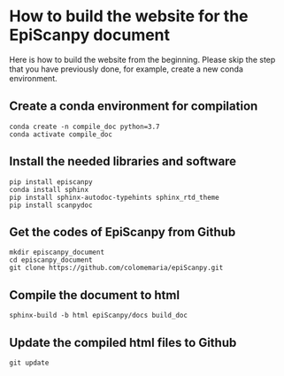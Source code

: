 # How to build the website for the EpiScanpy document

Here is how to build the website from the beginning. Please skip the step that you have previously done, for example, create a new conda environment.

## Create a conda environment for compilation

```
conda create -n compile_doc python=3.7
conda activate compile_doc
```

## Install the needed libraries and software
```
pip install episcanpy
conda install sphinx
pip install sphinx-autodoc-typehints sphinx_rtd_theme
pip install scanpydoc
```

## Get the codes of EpiScanpy from Github
```
mkdir episcanpy_document
cd episcanpy_document
git clone https://github.com/colomemaria/epiScanpy.git
```

## Compile the document to html
```
sphinx-build -b html epiScanpy/docs build_doc
```

## Update the compiled html files to Github
```
git update
```
